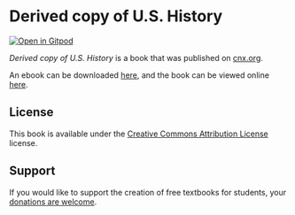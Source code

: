 # Derived copy of U.S. History

[![Open in Gitpod](https://gitpod.io/button/open-in-gitpod.svg)](https://gitpod.io/from-referrer/)

_Derived copy of U.S. History_ is a book that was published on [cnx.org](https://cnx.org/).

An ebook can be downloaded [here](https://github.com/cnx-user-books/cnxbook-derived-copy-of-u-s-history/releases/latest), and the book can be viewed online [here](https://github.com/cnx-user-books/cnxbook-derived-copy-of-u-s-history/releases/latest).

## License
This book is available under the [Creative Commons Attribution License](./LICENSE) license.

## Support
If you would like to support the creation of free textbooks for students, your [donations are welcome](https://riceconnect.rice.edu/donation/support-openstax-banner).
